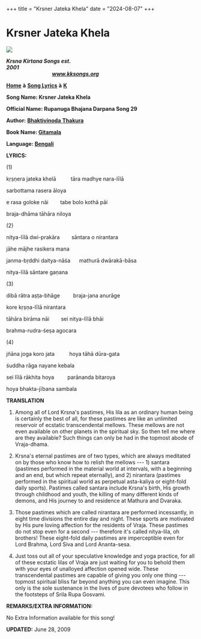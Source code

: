 +++
title = "Krsner Jateka Khela"
date = "2024-08-07"
+++

# Krsner Jateka Khela
**[![](http://kksongs.org/image_files/image002.jpg)](http://kksongs.org/)**

**_Krsna_** **_Kirtana Songs est. 2001_**                                                                                                                                                      **_www.kksongs.org_**

**[Home](http://kksongs.org/)** **à** **[Song Lyrics](http://kksongs.org/lyrics.html)** **à** **[K](http://kksongs.org/songs/song_k.html)**

**Song Name: Krsner Jateka Khela**

**Official Name: Rupanuga Bhajana Darpana Song 29**

**Author:** [**Bhaktivinoda** **Thakura**](http://kksongs.org/authors/list/bhaktivinoda.html)

**Book Name: [Gitamala](http://kksongs.org/authors/gitamala.html)**

**Language: [Bengali](http://kksongs.org/language/list/bengali.html)**

**LYRICS:**

(1)

kṛṣṇera jateka khelā          tāra madhye nara-līlā

sarbottama rasera āloya

e rasa goloke nāi        tabe bolo kothā pāi

braja-dhāma tāhāra niloya

(2)

nitya-līlā dwi-prakāra        sāntara o nirantara

jāhe mājhe rasikera mana

janma-bṛddhi daitya-nāśa      mathurā dwārakā-bāsa

nitya-līlā sāntare gaṇana

(3)

dibā rātra aṣṭa-bhāge         braja-jana anurāge

kore kṛṣṇa-līlā nirantara

tāhāra birāma nāi        sei nitya-līlā bhāi

brahma-rudra-śeṣa agocara

(4)

jñāna joga koro jata          hoya tāhā dūra-gata

śuddha rāga nayane kebala

sei līlā rākhita hoya         parānanda bitaroya

hoya bhakta-jībana sambala

**TRANSLATION**

1) Among all of Lord Krsna's pastimes, His lila as an ordinary human being is certainly the best of all, for these pastimes are like an unlimited reservoir of ecstatic transcendental mellows. These mellows are not even available on other planets in the spiritual sky. So then tell me where are they available? Such things can only be had in the topmost abode of Vraja-dhama.

2) Krsna's eternal pastimes are of two types, which are always meditated on by those who know how to relish the mellows --- 1) santara (pastimes performed in the material world at intervals, with a beginning and an end, but which repeat eternally), and 2) nirantara (pastimes performed in the spiritual world as perpetual asta-kaliya or eight-fold daily sports). Pastimes called santara include Krsna's birth, His growth through childhood and youth, the killing of many different kinds of demons, and His journey to and residence at Mathura and Dvaraka.

3) Those pastimes which are called nirantara are performed incessantly, in eight time divisions the entire day and night. These sports are motivated by His pure loving affection for the residents of Vraja. These pastimes do not stop even for a second --- therefore it's called nitya-lila, oh brothers! These eight-fold daily pastimes are imperceptible even for Lord Brahma, Lord Siva and Lord Ananta-sesa.

4) Just toss out all of your speculative knowledge and yoga practice, for all of these ecstatic lilas of Vraja are just waiting for you to behold them with your eyes of unalloyed affection opened wide. These transcendental pastimes are capable of giving you only one thing ---topmost spiritual bliss far beyond anything you can even imagine. This only is the sole sustenance in the lives of pure devotees who follow in the footsteps of Srila Rupa Gosvami.

**REMARKS/EXTRA INFORMATION:**

No Extra Information available for this song!

**UPDATED:** June 28, 2009
